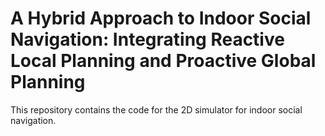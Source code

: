 # A Hybrid Approach to Indoor Social Navigation: Integrating Reactive Local Planning and Proactive Global Planning

This repository contains the code for the 2D simulator for indoor social navigation.
